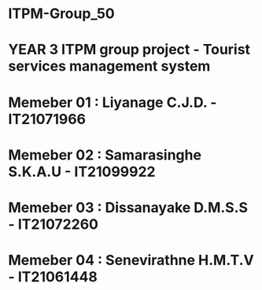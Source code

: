 # ITPM-Group_50
# YEAR 3 ITPM group project - Tourist services management system
# Memeber 01 : Liyanage C.J.D. - IT21071966
# Memeber 02 : Samarasinghe S.K.A.U - IT21099922
# Memeber 03 : Dissanayake D.M.S.S - IT21072260
# Memeber 04 : Senevirathne H.M.T.V - IT21061448
